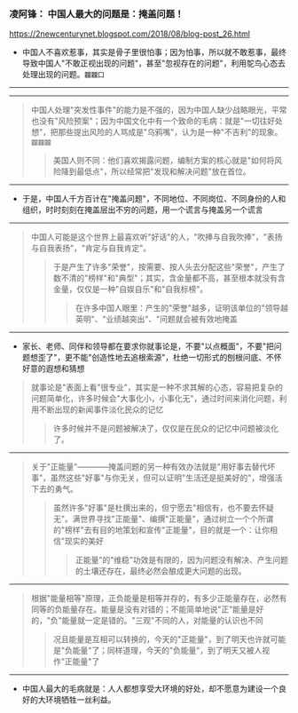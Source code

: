 ### 凌阿锋： 中国人最大的问题是：掩盖问题！
https://2newcenturynet.blogspot.com/2018/08/blog-post_26.html
- 中国人不喜欢惹事，其实是骨子里很怕事；因为怕事，所以就不敢惹事，最终导致中国人"不敢正视出现的问题"，甚至"忽视存在的问题"，利用鸵鸟心态去处理出现的问题。`龖龖囗`
---
---
>中国人处理"突发性事件"的能力是不强的，因为中国人缺少战略眼光，平常也没有"风险预案"；因为中国文化中有一个致命的毛病：就是"一切往好处想"，把那些提出风险的人骂成是"乌鸦嘴"，认为是一种"不吉利"的现象。`龖龖龖`
>>美国人则不同：他们喜欢揭露问题，编制方案的核心就是"如何将风险降到最低点"，所以经常把"发现和解决问题"放在首位。
---
- 于是，中国人千方百计在"掩盖问题"，不同地位、不同岗位、不同身份的人和组织，时时刻刻在掩盖层出不穷的问题，用一个谎言与掩盖另一个谎言
---
>中国人可能是这个世界上最喜欢听"好话"的人，"吹捧与自我吹捧"，"表扬与自我表扬"，"肯定与自我肯定"。
>>于是产生了许多"荣誉"，按需要、按人头去分配这些"荣誉"，产生了数不清的"榜样"和"典型"；其实，含金量都不高，甚至根本就没有含金量，仅仅是一种"自娱自乐"和"自我标榜"。
>>>在许多中国人眼里：产生的"荣誉"越多，证明该单位的"领导越英明"、"业绩越突出"、"问题就会被有效地掩盖
---
- 家长、老师、同伴和领导都在要求你就事论是，不要"以点概面"，不要"把问题想歪了"，更不能"创造性地去追根索源"，杜绝一切形式的刨根问底、不怀好意的遐想和猜想
>就事论是"表面上看"很专业"，其实是一种不求其解的心态，容易把复杂的问题简单化，许多时候会"大事化小，小事化无"，通过时间来消化问题，利用不断出现的新闻事件淡化民众的记忆
>>许多时候并不是问题被解决了，仅仅是在民众的记忆中问题被淡化了。
---
>关于"正能量"————掩盖问题的另一种有效办法就是"用好事去替代坏事"，虽然这些"好事"与你无关，但可以证明"生活还是挺美好的"，增强活下去的勇气。
>>虽然许多"好事"是杜撰出来的，但宁愿去"相信有，也不要去怀疑无"。满世界寻找"正能量"、编撰"正能量"，通过树立一个个所谓的"榜样"去有目的地策划和宣传"正能量"，目的就是一个：让你相信"现实的美好
>>>正能量"的"维稳"功效是有限的，因为问题没有解决、产生问题的土壤还存在，最终必然会酿成更大问题的出现。
---
>根据"能量相等"原理，正负能量是相等并存的，有多少正能量存在，必然有同等的负能量存在。能量是没有对错的；不能简单地说"正"能量是好的，"负"能量就一定是错的。"三观"不同的人，对能量的认识也不同
>>况且能量是互相可以转换的，今天的"正能量"，到了明天也许就可能是"负能量"了；同样道理，今天的"负能量"，到了明天又被人视作"正能量"了
---
- 中国人最大的毛病就是：人人都想享受大环境的好处，却不愿意为建设一个良好的大环境牺牲一丝利益。
